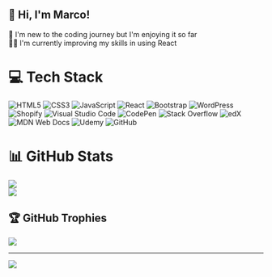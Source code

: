 ## 👋 Hi, I'm Marco! 
🤖 I'm new to the coding journey but I'm enjoying it so far <br/>
🥷🏽 I'm currently improving my skills in using React <br/>
<!--
**MarcoVCarreira/MarcoVCarreira** is a ✨ _special_ ✨ repository because its `README.md` (this file) appears on your GitHub profile.

Here are some ideas to get you started:

- 🔭 I’m currently working on ...
- 🌱 I’m currently learning ...
- 👯 I’m looking to collaborate on ...
- 🤔 I’m looking for help with ...
- 💬 Ask me about ...
- 📫 How to reach me: ...
- 😄 Pronouns: ...
- ⚡ Fun fact: ...
-->


# 💻 Tech Stack
![HTML5](https://img.shields.io/badge/html5-%23E34F26.svg?style=for-the-badge&logo=html5&logoColor=white) ![CSS3](https://img.shields.io/badge/css3-%231572B6.svg?style=for-the-badge&logo=css3&logoColor=white) ![JavaScript](https://img.shields.io/badge/javascript-%23323330.svg?style=for-the-badge&logo=javascript&logoColor=%23F7DF1E) ![React](https://img.shields.io/badge/react-%2320232a.svg?style=for-the-badge&logo=react&logoColor=%2361DAFB) ![Bootstrap](https://img.shields.io/badge/bootstrap-%238511FA.svg?style=for-the-badge&logo=bootstrap&logoColor=white) ![WordPress](https://img.shields.io/badge/WordPress-%23117AC9.svg?style=for-the-badge&logo=WordPress&logoColor=white) ![Shopify](https://img.shields.io/badge/shopify-7AB55C.svg?style=for-the-badge&logo=shopify&logoColor=white) ![Visual Studio Code](https://img.shields.io/badge/Visual%20Studio%20Code-0078d7.svg?style=for-the-badge&logo=visual-studio-code&logoColor=white) ![CodePen](https://img.shields.io/badge/Codepen-000000?style=for-the-badge&logo=codepen&logoColor=white) ![Stack Overflow](https://img.shields.io/badge/-Stackoverflow-FE7A16?style=for-the-badge&logo=stack-overflow&logoColor=white) ![edX](https://img.shields.io/badge/edX-%2302262B.svg?style=for-the-badge&logo=edX&logoColor=white) ![MDN Web Docs](https://img.shields.io/badge/MDN_Web_Docs-black?style=for-the-badge&logo=mdnwebdocs&logoColor=white) ![Udemy](https://img.shields.io/badge/Udemy-A435F0?style=for-the-badge&logo=Udemy&logoColor=white) ![GitHub](https://img.shields.io/badge/github-%23121011.svg?style=for-the-badge&logo=github&logoColor=white) 

# 📊 GitHub Stats
![](https://github-readme-stats.vercel.app/api?username=MarcoVCarreira&theme=radical&hide_border=false&include_all_commits=false&count_private=false)<br/>
![](https://nirzak-streak-stats.vercel.app/?user=MarcoVCarreira&theme=radical&hide_border=false)<br/>

## 🏆 GitHub Trophies
![](https://github-profile-trophy.vercel.app/?username=MarcoVCarreira&theme=radical&no-frame=false&no-bg=true&margin-w=4)

---
[![](https://visitcount.itsvg.in/api?id=MarcoVCarreira&icon=0&color=0)](https://visitcount.itsvg.in)



<!-- Proudly created with GPRM ( https://gprm.itsvg.in ) -->
